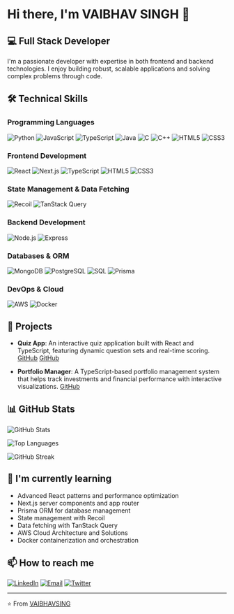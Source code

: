 # Hi there, I'm VAIBHAV SINGH 👋

## 💻 Full Stack Developer

I'm a passionate developer with expertise in both frontend and backend technologies. I enjoy building robust, scalable applications and solving complex problems through code.

## 🛠️ Technical Skills

### Programming Languages
![Python](https://img.shields.io/badge/-Python-3776AB?style=flat-square&logo=python&logoColor=white)
![JavaScript](https://img.shields.io/badge/-JavaScript-F7DF1E?style=flat-square&logo=javascript&logoColor=black)
![TypeScript](https://img.shields.io/badge/-TypeScript-007ACC?style=flat-square&logo=typescript&logoColor=white)
![Java](https://img.shields.io/badge/-Java-007396?style=flat-square&logo=java&logoColor=white)
![C](https://img.shields.io/badge/-C-A8B9CC?style=flat-square&logo=c&logoColor=black)
![C++](https://img.shields.io/badge/-C++-00599C?style=flat-square&logo=c%2B%2B&logoColor=white)
![HTML5](https://img.shields.io/badge/-HTML5-E34F26?style=flat-square&logo=html5&logoColor=white)
![CSS3](https://img.shields.io/badge/-CSS3-1572B6?style=flat-square&logo=css3&logoColor=white)

### Frontend Development
![React](https://img.shields.io/badge/-React-61DAFB?style=flat-square&logo=react&logoColor=black)
![Next.js](https://img.shields.io/badge/-Next.js-000000?style=flat-square&logo=nextdotjs&logoColor=white)
![TypeScript](https://img.shields.io/badge/-TypeScript-007ACC?style=flat-square&logo=typescript&logoColor=white)
![HTML5](https://img.shields.io/badge/-HTML5-E34F26?style=flat-square&logo=html5&logoColor=white)
![CSS3](https://img.shields.io/badge/-CSS3-1572B6?style=flat-square&logo=css3&logoColor=white)

### State Management & Data Fetching
![Recoil](https://img.shields.io/badge/-Recoil-3578E5?style=flat-square&logo=recoil&logoColor=white)
![TanStack Query](https://img.shields.io/badge/-TanStack%20Query-FF4154?style=flat-square&logo=react-query&logoColor=white)

### Backend Development
![Node.js](https://img.shields.io/badge/-Node.js-339933?style=flat-square&logo=nodedotjs&logoColor=white)
![Express](https://img.shields.io/badge/-Express-000000?style=flat-square&logo=express&logoColor=white)

### Databases & ORM
![MongoDB](https://img.shields.io/badge/-MongoDB-47A248?style=flat-square&logo=mongodb&logoColor=white)
![PostgreSQL](https://img.shields.io/badge/-PostgreSQL-336791?style=flat-square&logo=postgresql&logoColor=white)
![SQL](https://img.shields.io/badge/-SQL-4479A1?style=flat-square&logo=mysql&logoColor=white)
![Prisma](https://img.shields.io/badge/-Prisma-2D3748?style=flat-square&logo=prisma&logoColor=white)

### DevOps & Cloud
![AWS](https://img.shields.io/badge/-AWS-232F3E?style=flat-square&logo=amazon-aws&logoColor=white)
![Docker](https://img.shields.io/badge/-Docker-2496ED?style=flat-square&logo=docker&logoColor=white)

## 🚀 Projects

- **Quiz App**: An interactive quiz application built with React and TypeScript, featuring dynamic question sets and real-time scoring. [GitHub](https://github.com/VAIBHAVSING/quiz-app) [GitHub](https://github.com/VAIBHAVSING/Portfolio-Manager)

- **Portfolio Manager**: A TypeScript-based portfolio management system that helps track investments and financial performance with interactive visualizations. [GitHub](https://github.com/VAIBHAVSING/Portfolio-Manager)

## 📊 GitHub Stats

<!-- Dynamic GitHub Stats with additional parameters -->
![GitHub Stats](https://github-readme-stats.vercel.app/api?username=VAIBHAVSING&show_icons=true&theme=radical&count_private=true&include_all_commits=true&cache_seconds=1800)

![Top Languages](https://github-readme-stats.vercel.app/api/top-langs/?username=VAIBHAVSING&layout=compact&theme=radical&hide=html&langs_count=10&cache_seconds=1800)

<!-- GitHub Streak Stats -->
![GitHub Streak](https://github-readme-streak-stats.herokuapp.com/?user=VAIBHAVSING&theme=radical)

## 🌱 I'm currently learning

- Advanced React patterns and performance optimization
- Next.js server components and app router
- Prisma ORM for database management
- State management with Recoil
- Data fetching with TanStack Query
- AWS Cloud Architecture and Solutions
- Docker containerization and orchestration

## 📫 How to reach me

[![LinkedIn](https://img.shields.io/badge/-LinkedIn-0077B5?style=flat-square&logo=linkedin&logoColor=white)](your-linkedin-url)
[![Email](https://img.shields.io/badge/-Email-D14836?style=flat-square&logo=gmail&logoColor=white)](mailto:your.email@example.com)
[![Twitter](https://img.shields.io/badge/-Twitter-1DA1F2?style=flat-square&logo=twitter&logoColor=white)](your-twitter-url)

---

⭐️ From [VAIBHAVSING](https://github.com/VAIBHAVSING)

<!-- Last Updated: 2025-03-07 20:28:29 UTC -->
